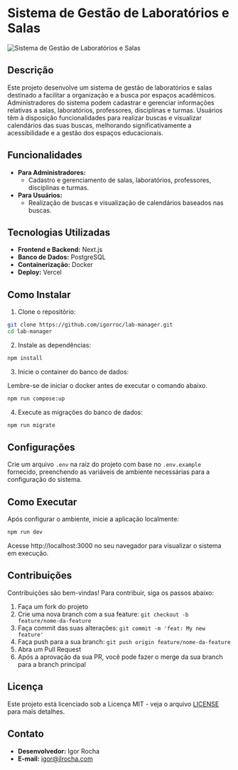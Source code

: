 # Sistema de Gestão de Laboratórios e Salas

![Sistema de Gestão de Laboratórios e Salas](caminho/para/imagem.png)

## Descrição

Este projeto desenvolve um sistema de gestão de laboratórios e salas destinado a facilitar a organização e a busca por espaços acadêmicos. Administradores do sistema podem cadastrar e gerenciar informações relativas a salas, laboratórios, professores, disciplinas e turmas. Usuários têm à disposição funcionalidades para realizar buscas e visualizar calendários das suas buscas, melhorando significativamente a acessibilidade e a gestão dos espaços educacionais.

## Funcionalidades

-   **Para Administradores:**
    -   Cadastro e gerenciamento de salas, laboratórios, professores, disciplinas e turmas.
-   **Para Usuários:**
    -   Realização de buscas e visualização de calendários baseados nas buscas.

## Tecnologias Utilizadas

-   **Frontend e Backend:** Next.js
-   **Banco de Dados:** PostgreSQL
-   **Containerização:** Docker
-   **Deploy:** Vercel

## Como Instalar

1. Clone o repositório:

```bash
git clone https://github.com/igorroc/lab-manager.git
cd lab-manager
```

2. Instale as dependências:

```bash
npm install
```

3. Inicie o container do banco de dados:

Lembre-se de iniciar o docker antes de executar o comando abaixo.

```bash
npm run compose:up
```

4. Execute as migrações do banco de dados:

```bash
npm run migrate
```

## Configurações

Crie um arquivo `.env` na raiz do projeto com base no `.env.example` fornecido, preenchendo as variáveis de ambiente necessárias para a configuração do sistema.

## Como Executar

Após configurar o ambiente, inicie a aplicação localmente:

```bash
npm run dev
```

Acesse http://localhost:3000 no seu navegador para visualizar o sistema em execução.

## Contribuições

Contribuições são bem-vindas! Para contribuir, siga os passos abaixo:

1. Faça um fork do projeto
2. Crie uma nova branch com a sua feature: `git checkout -b feature/nome-da-feature`
3. Faça commit das suas alterações: `git commit -m 'feat: My new feature'`
4. Faça push para a sua branch: `git push origin feature/nome-da-feature`
5. Abra um Pull Request
6. Após a aprovação da sua PR, você pode fazer o merge da sua branch para a branch principal

## Licença

Este projeto está licenciado sob a Licença MIT - veja o arquivo [LICENSE](LICENSE) para mais detalhes.

## Contato

-   **Desenvolvedor:** Igor Rocha
-   **E-mail:** [igor@ilrocha.com](mailto:igor@ilrocha.com)
